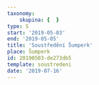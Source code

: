 ```yaml
---
taxonomy:
    skupina: {  }
type: S
start: '2019-05-03'
end: '2019-05-05'
title: 'Soustředění Šumperk'
place: Šumperk
id: 20190503-de273db5
template: soustredeni
date: '2019-07-16'
---
```

